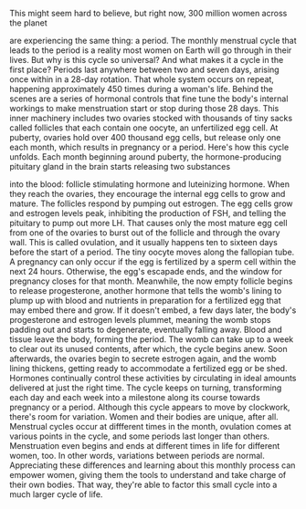
This might seem hard to believe,
but right now,
300 million women across the planet 

are experiencing the same thing:
a period.
The monthly menstrual cycle
that leads to the period
is a reality most women on Earth
will go through in their lives.
But why is this cycle so universal?
And what makes it a cycle
in the first place?
Periods last anywhere
between two and seven days,
arising once within in a 28-day rotation.
That whole system occurs on repeat,
happening approximately 450 times
during a woman&#39;s life.
Behind the scenes are a series
of hormonal controls
that fine tune 
the body&#39;s internal workings
to make menstruation start or stop
during those 28 days.
This inner machinery includes two ovaries
stocked with thousands of tiny sacks
called follicles
that each contain one oocyte,
an unfertilized egg cell.
At puberty, ovaries hold 
over 400 thousand egg cells,
but release only one each month,
which results in pregnancy
or a period.
Here&#39;s how this cycle unfolds.
Each month beginning around puberty,
the hormone-producing 
pituitary gland in the brain
starts releasing two substances 

into the blood:
follicle stimulating hormone
and luteinizing hormone.
When they reach the ovaries,
they encourage the internal egg cells
to grow and mature.
The follicles respond 
by pumping out estrogen.
The egg cells grow 
and estrogen levels peak,
inhibiting the production of FSH,
and telling the pituitary 
to pump out more LH.
That causes only the most mature egg cell
from one of the ovaries
to burst out of the follicle
and through the ovary wall.
This is called ovulation,
and it usually happens ten to sixteen days
before the start of a period.
The tiny oocyte moves 
along the fallopian tube.
A pregnancy can only occur if the egg
is fertilized by a sperm cell
within the next 24 hours.
Otherwise, the egg&#39;s escapade ends,
and the window for pregnancy 
closes for that month.
Meanwhile, the now empty follicle
begins to release progesterone,
another hormone that 
tells the womb&#39;s lining
to plump up with blood and nutrients
in preparation for a fertilized egg
that may embed there and grow.
If it doesn&#39;t embed,
a few days later, the body&#39;s progesterone
and estrogen levels plummet,
meaning the womb stops padding out
and starts to degenerate,
eventually falling away.
Blood and tissue leave the body,
forming the period.
The womb can take up to a week
to clear out its unused contents,
after which, the cycle begins anew.
Soon afterwards, the ovaries begin
to secrete estrogen again,
and the womb lining thickens,
getting ready to accommodate 
a fertilized egg
or be shed.
Hormones continually 
control these activities
by circulating in ideal amounts
delivered at just the right time.
The cycle keeps on turning,
transforming each day and each week
into a milestone along its course
towards pregnancy or a period.
Although this cycle appears to move
by clockwork,
there&#39;s room for variation.
Women and their bodies are unique, 
after all.
Menstrual cycles occur at diffferent times
in the month,
ovulation comes at various points
in the cycle,
and some periods last longer than others.
Menstruation even begins and ends
at different times in life
for different women, too.
In other words,
variations between periods are normal.
Appreciating these differences
and learning about this monthly process
can empower women,
giving them the tools to understand
and take charge of their own bodies.
That way, they&#39;re able to factor
this small cycle
into a much larger cycle of life.

